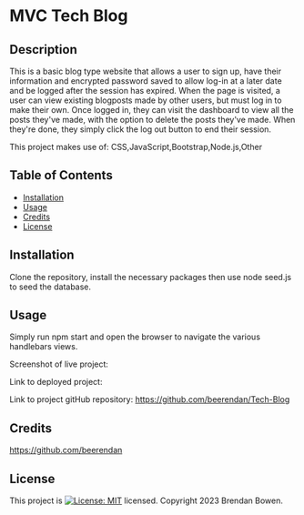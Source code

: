 # MVC Tech Blog

  ## Description
This is a basic blog type website that allows a user to sign up, have their information and encrypted password saved to allow log-in at a later date and be logged after the session has expired. When the page is visited, a user can view existing blogposts made by other users, but must log in to make their own. Once logged in, they can visit the dashboard to view all the posts they've made, with the option to  delete the posts they've made. When they're done, they simply click the log out button to end their session.

This project makes use of: 
CSS,JavaScript,Bootstrap,Node.js,Other

## Table of Contents
* [Installation](#installation)
* [Usage](#usage)
* [Credits](#credits)
* [License](#license)

## Installation
Clone the repository, install the necessary packages then use node seed.js to seed the database.

## Usage
Simply run npm start and open the browser to navigate the various handlebars views.

Screenshot of live project: 

Link to deployed project: 

Link to project gitHub repository: https://github.com/beerendan/Tech-Blog

## Credits
https://github.com/beerendan

## License
This project is [![License: MIT](https://img.shields.io/badge/License-MIT-yellow.svg)](https://opensource.org/licenses/MIT) licensed.
Copyright 2023 Brendan Bowen.
